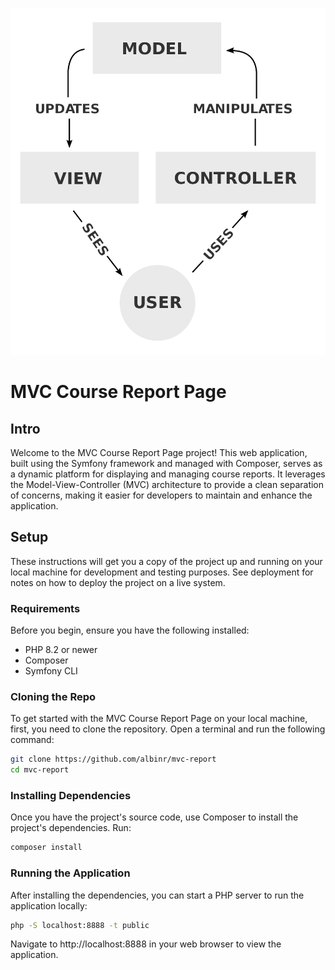 ![Logo of the MVC Course Report Page project](/public/img/mvc.png)

# MVC Course Report Page

## Intro

Welcome to the MVC Course Report Page project! This web application, built using the Symfony framework and managed with Composer, serves as a dynamic platform for displaying and managing course reports. It leverages the Model-View-Controller (MVC) architecture to provide a clean separation of concerns, making it easier for developers to maintain and enhance the application.

## Setup

These instructions will get you a copy of the project up and running on your local machine for development and testing purposes. See deployment for notes on how to deploy the project on a live system.

### Requirements

Before you begin, ensure you have the following installed:

- PHP 8.2 or newer
- Composer
- Symfony CLI

### Cloning the Repo

To get started with the MVC Course Report Page on your local machine, first, you need to clone the repository. Open a terminal and run the following command:

```bash
git clone https://github.com/albinr/mvc-report
cd mvc-report
```

### Installing Dependencies

Once you have the project's source code, use Composer to install the project's dependencies. Run:

```bash
composer install
```

### Running the Application

After installing the dependencies, you can start a PHP server to run the application locally:

```bash
php -S localhost:8888 -t public
```

Navigate to http://localhost:8888 in your web browser to view the application.